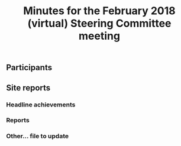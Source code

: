 ﻿---
layout: page
title: Minutes for the February 2018 (virtual) Steering Committee meeting
---

## Participants



## Site reports


### Headline achievements


### Reports


### Other... file to update
